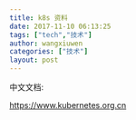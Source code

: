 ```yaml
---
title: k8s 资料
date: 2017-11-10 06:13:25
tags: ["tech","技术"]
author: wangxiuwen
categories: ["技术"]
layout: post
---
```


中文文档:

<https://www.kubernetes.org.cn>
